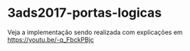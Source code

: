 # 3ads2017-portas-logicas

Veja a implementação sendo realizada com explicações em https://youtu.be/-q_FbckPBjc
